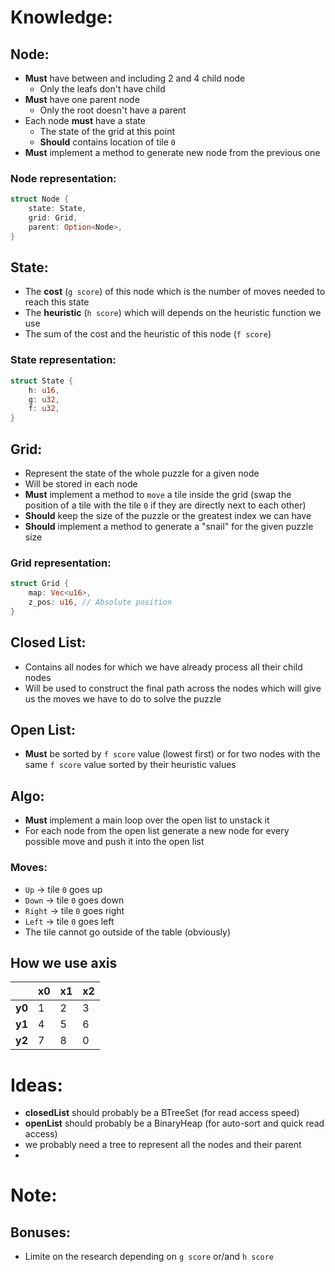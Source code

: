 # Knowledge:
## Node:
- **Must** have between and including 2 and 4 child node
    - Only the leafs don't have child
- **Must** have one parent node
    - Only the root doesn't have a parent
- Each node **must** have a state
    - The state of the grid at this point
    - **Should** contains location of tile `0`
- **Must** implement a method to generate new node from the previous one

### Node representation:
```Rust
struct Node {
    state: State,
    grid: Grid,
    parent: Option<Node>,
}
```

## State:
- The **cost** (`g score`) of this node which is the number of moves needed to reach this state
- The **heuristic** (`h score`) which will depends on the heuristic function we use
- The sum of the cost and the heuristic of this node (`f score`)

### State representation:
```Rust
struct State {
    h: u16,
    g: u32,
    f: u32,
}
```

## Grid:
- Represent the state of the whole puzzle for a given node
- Will be stored in each node
- **Must** implement a method to `move` a tile inside the grid (swap the position of a tile with the tile `0` if they are directly next to each other)
- **Should** keep the size of the puzzle or the greatest index we can have
- **Should** implement a method to generate a "snail" for the given puzzle size

### Grid representation:
```Rust
struct Grid {
    map: Vec<u16>,
    z_pos: u16, // Absolute position
}
```

## Closed List:
- Contains all nodes for which we have already process all their child nodes
- Will be used to construct the final path across the nodes which will give us the moves we have to do to solve the puzzle

## Open List:
- **Must** be sorted by `f score` value (lowest first) or for two nodes with the same `f score` value sorted by their heuristic values

## Algo:
- **Must** implement a main loop over the open list to unstack it
- For each node from the open list generate a new node for every possible move and push it into the open list

### Moves:
- `Up` -> tile `0` goes up
- `Down` -> tile `0` goes down
- `Right` -> tile `0` goes right
- `Left` -> tile `0` goes left
- The tile cannot go outside of the table (obviously)

## How we use axis
|      | x0 | x1 | x2 |
|------|----|----|----|
|**y0**|  1 |  2 |  3 |
|**y1**|  4 |  5 |  6 |
|**y2**|  7 |  8 |  0 |

# Ideas:
- **closedList** should probably be a BTreeSet (for read access speed)
- **openList** should probably be a BinaryHeap (for auto-sort and quick read access)
- we probably need a tree to represent all the nodes and their parent
- 

# Note:
## Bonuses:
- Limite on the research depending on `g score` or/and `h score`